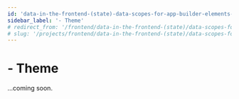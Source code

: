 ```yaml
---
id: 'data-in-the-frontend-(state)-data-scopes-for-app-builder-elements-theme'
sidebar_label: '- Theme'
# redirect_from: '/frontend/data-in-the-frontend-(state)/data-scopes-for-app-builder-elements/theme'
# slug: '/projects/frontend/data-in-the-frontend-(state)/data-scopes-for-app-builder-elements/theme'
---
```


# - Theme

...coming soon.
